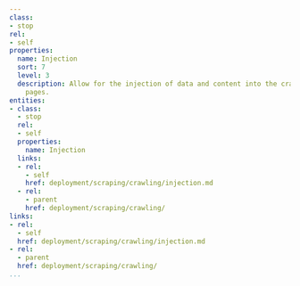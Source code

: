 ```yaml
---
class:
- stop
rel:
- self
properties:
  name: Injection
  sort: 7
  level: 3
  description: Allow for the injection of data and content into the crawling of web
    pages.
entities:
- class:
  - stop
  rel:
  - self
  properties:
    name: Injection
  links:
  - rel:
    - self
    href: deployment/scraping/crawling/injection.md
  - rel:
    - parent
    href: deployment/scraping/crawling/
links:
- rel:
  - self
  href: deployment/scraping/crawling/injection.md
- rel:
  - parent
  href: deployment/scraping/crawling/
...
```

